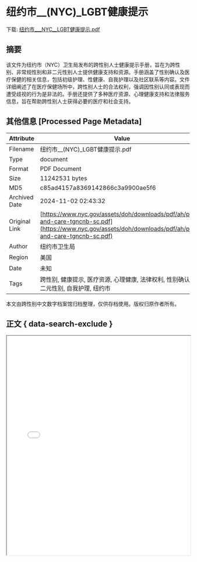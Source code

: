 # 纽约市__(NYC)_LGBT健康提示

<!-- tcd_download_link -->
下载: [纽约市___NYC__LGBT健康提示.pdf](纽约市___NYC__LGBT健康提示.pdf)
<!-- tcd_download_link_end -->

## 摘要

<!-- tcd_abstract -->
该文件为纽约市（NYC）卫生局发布的跨性别人士健康提示手册，旨在为跨性别、非常规性别和非二元性别人士提供健康支持和资源。手册涵盖了性别确认及医疗保健的相关信息，包括初级护理、性健康、自我护理以及社区联系等内容。文件详细阐述了在医疗保健场所中，跨性别人士的合法权利，强调因性别认同或表现而遭受歧视的行为是非法的。手册还提供了多种医疗资源、心理健康支持和法律服务信息，旨在帮助跨性别人士获得必要的医疗和社会支持。

<!-- tcd_abstract_end -->

## 其他信息 [Processed Page Metadata]

| Attribute       | Value                                  |
|-----------------|----------------------------------------|
| Filename        | 纽约市__(NYC)_LGBT健康提示.pdf                             |
| Type            | document                                 |
| Format          | PDF Document                               |
| Size            | 11242531 bytes                           |
| MD5             | c85ad4157a8369142866c3a9900ae5f6                                  |
| Archived Date   | 2024-11-02 02:43:32                             |
| Original Link   | [https://www.nyc.gov/assets/doh/downloads/pdf/ah/pride-and-care-tgncnb-sc.pdf](https://www.nyc.gov/assets/doh/downloads/pdf/ah/pride-and-care-tgncnb-sc.pdf)                         |
| Author          | 纽约市卫生局                               |
| Region          | 美国                               |
| Date            | 未知                                 |
| Tags            | 跨性别, 健康提示, 医疗资源, 心理健康, 法律权利, 性别确认, 非二元性别, 自我护理, 纽约市                                 |

本文由跨性别中文数字档案馆归档整理，仅供存档使用。版权归原作者所有。


## 正文 { data-search-exclude }

<!-- tcd_main_text -->
<iframe src="../纽约市___NYC__LGBT健康提示.pdf" width="100%" height="600px">
    <p>无法显示PDF，请下载查看。</p>
</iframe>
<!-- tcd_main_text_end -->

